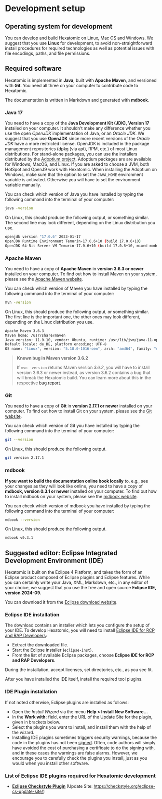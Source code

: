 # Development setup

## Operating system for development

You can develop and build Hexatomic on Linux, Mac OS and Windows.
We suggest that you use **Linux** for development, to avoid non-straightforward install procedures for required technologies as well as potential issues with file encodings, paths, and file permissions.

## Required software

Hexatomic is implemented in **Java**, built with **Apache Maven**, and versioned with **Git**.
You need all three on your computer to contribute code to Hexatomic.

The documentation is written in Markdown and generated with **mdbook**.

### Java 17

You need to have a copy of the **Java Development Kit (JDK), Version 17** installed on your computer.
It shouldn't make any difference whether you use the open *OpenJDK* implementation of Java, or an *Oracle JDK*.
We suggest that you use **OpenJDK** since more recent versions of the *Oracle JDK* have a more restricted license.
OpenJDK is included in the package management repositories (dpkg (via apt), RPM, etc.) of most Linux distributions.
For stand-alone packages, you can use the installers distributed by the [Adoptium project](https://adoptium.net).
Adoptium packages are are available for Windows, MacOS, and Linux. If you are asked to choose a JVM, both HotSpot and OpenJ9 work with Hexatomic.
When installing the Adoptium on Windows, make sure that the option to set the `JAVA_HOME` environment variable is activated.
Otherwise you will have to set the environment variable manually.

You can check which version of Java you have installed by typing the following command into the terminal of your computer:

```bash
java -version
```

On Linux, this should produce the following output, or something similar. The second line may look different, depending on the Linux distribution you use.

```bash
openjdk version "17.0.6" 2023-01-17
OpenJDK Runtime Environment Temurin-17.0.6+10 (build 17.0.6+10)
OpenJDK 64-Bit Server VM Temurin-17.0.6+10 (build 17.0.6+10, mixed mode, sharing)
```

### Apache Maven

You need to have a copy of **Apache Maven** in **version 3.6.3 or newer** installed on your computer.
To find out how to install Maven on your system, please see the [Apache Maven website](https://maven.apache.org/).

You can check which version of Maven you have installed by typing the following command into the terminal of your computer:

```bash
mvn -version
```

On Linux, this should produce the following output, or something similar. The first line is the important one, the other ones may look different, depending on the Linux distribution you use.

```bash
Apache Maven 3.6.3
Maven home: /usr/share/maven
Java version: 11.0.10, vendor: Ubuntu, runtime: /usr/lib/jvm/java-11-openjdk-amd64
Default locale: de_DE, platform encoding: UTF-8
OS name: "linux", version: "5.10.0-1016-oem", arch: "amd64", family: "unix"
```

> <i class="fa fa-bug"></i> **Known bug in Maven version 3.6.2**
>
> If `mvn -version` returns Maven version *3.6.2*, you will have to install version 3.6.3 or newer instead,
> as version 3.6.2 contains a bug that will break the Hexatomic build. 
> You can learn more about this in the respective [bug report](https://issues.apache.org/jira/browse/MNG-6765).

### Git

You need to have a copy of **Git** in **version 2.17.1 or newer** installed on your computer.
To find out how to install Git on your system, please see the [Git website](https://git-scm.com/).

You can check which version of Git you have installed by typing the following command into the terminal of your computer:

```bash
git --version
```

On Linux, this should produce the following output.

```bash
git version 2.17.1
```

### mdbook

**If you want to build the documentation online book locally** to, e.g., see your changes as they will look like online, 
you need to have a copy of **mdbook, version 0.3.1 or newer** installed on your computer.
To find out how to install mdbook on your system, please see the [mdbook website](https://github.com/rust-lang-nursery/mdBook).

You can check which version of mdbook you have installed by typing the following command into the terminal of your computer:

```bash
mdbook --version
```

On Linux, this should produce the following output.

```bash
mdbook v0.3.1
```


## Suggested editor: Eclipse Integrated Development Environment (IDE)

Hexatomic is built on the Eclipse 4 Platform, and takes the form of an Eclipse product composed of Eclipse plugins and Eclipse features.
While you can certainly write your Java, XML, Markdown, etc., in any editor of your choice, we suggest that you use the free and open source **Eclipse IDE, version 2024-09**.

You can download it from the [Eclipse download website](https://www.eclipse.org/downloads/).

### Eclipse IDE installation

The download contains an installer which lets you configure the setup of your IDE.
To develop Hexatomic, you will need to install [Eclipse IDE for RCP and RAP Developers](https://www.eclipse.org/downloads/packages/release/2021-12/r/eclipse-ide-rcp-and-rap-developers):

- Extract the downloaded file.
- Start the Eclipse installer (`eclipse-inst`).
- From the list of available Eclipse packages, choose **Eclipse IDE for RCP and RAP Developers**.

During the installation, accept licenses, set directories, etc., as you see fit.

After you have installed the IDE itself, install the required tool plugins.

### IDE Plugin installation

If not noted otherwise, Eclipse plugins are installed as follows:

- Open the *Install Wizard* via the menu **Help > Install New Software...**
- In the **Work with:** field, enter the URL of the Update Site for the plugin, given in brackets below.
- Select the plugins you want to install, and install them with the help of the wizard.
- Installing IDE plugins sometimes triggers security warnings, because the code in the plugins has not been [signed](https://en.wikipedia.org/wiki/Code_signing). Often, code authors will simply have avoided the cost of purchasing a certificate to do the signing with, and in these cases the warnings are false alarms. However, we encourage you to carefully check the plugins you install, just as you would when you install other software.


### List of Eclipse IDE plugins required for Hexatomic development

- [**Eclipse Checkstyle Plugin**](https://checkstyle.org/eclipse-cs/) (Update Site: <https://checkstyle.org/eclipse-cs-update-site/>)
